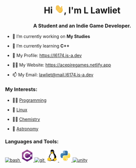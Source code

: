 <h1 align="center">Hi <img src="assets/Hi.gif" width="30px" height="30px">, I'm L Lawliet</h1>
<h3 align="center">A Student and an Indie Game Developer.</h3>

- 🔭 I’m currently working on **My Studies**

- 🌱 I’m currently learning **C++**

- 👤 My Profile: https://l6174.is-a.dev

- 👨‍💻 My Website: https://acepiregames.netlify.app

- 📫 My Email: lawliet@mail.l6174.is-a.dev


<h3 align="left">My Interests:</h3>

- 👨‍💻 [Programming](https://reddit.com/r/programming)

- 🐧 [Linux](https://reddit.com/r/linux)

- 👨‍🔬 [Chemistry](https://reddit.com/r/chemistry)

- 🔭 [Astronomy](https://reddit.com/r/space)

<h3 align="left">Languages and Tools:</h3>
<p align="left"> <a href="https://www.gnu.org/software/bash/" target="_blank" rel="noreferrer"> <img src="https://www.vectorlogo.zone/logos/gnu_bash/gnu_bash-icon.svg" alt="bash" width="40" height="40"/> </a> <a href="https://www.w3schools.com/cs/" target="_blank" rel="noreferrer"> <img src="https://raw.githubusercontent.com/devicons/devicon/master/icons/csharp/csharp-original.svg" alt="csharp" width="40" height="40"/> </a> <a href="https://git-scm.com/" target="_blank" rel="noreferrer"> <img src="https://www.vectorlogo.zone/logos/git-scm/git-scm-icon.svg" alt="git" width="40" height="40"/> </a> <a href="https://www.linux.org/" target="_blank" rel="noreferrer"> <img src="https://raw.githubusercontent.com/devicons/devicon/master/icons/linux/linux-original.svg" alt="linux" width="40" height="40"/> </a> <a href="https://www.python.org" target="_blank" rel="noreferrer"> <img src="https://raw.githubusercontent.com/devicons/devicon/master/icons/python/python-original.svg" alt="python" width="40" height="40"/> </a> <a href="https://unity.com/" target="_blank" rel="noreferrer"> <img src="https://www.vectorlogo.zone/logos/unity3d/unity3d-icon.svg" alt="unity" width="40" height="40"/> </a> </p>
